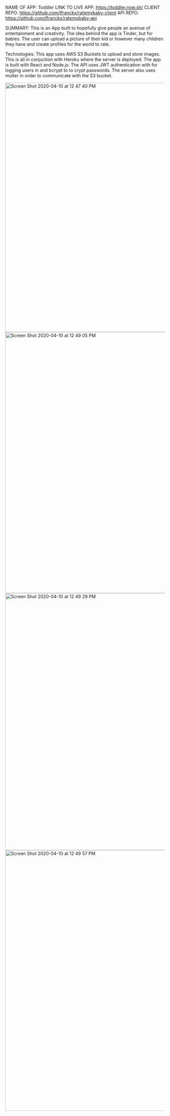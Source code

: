NAME OF APP: Toddler
LINK TO LIVE APP: https://toddler.now.sh/
CLIENT REPO: https://github.com/lfranckx/ratemybaby-client
API REPO: https://github.com/lfranckx/ratemybaby-api

SUMMARY:
This is an App built to hopefully give people an avenue of entertainment and creativity.  The idea behind the app is Tinder, but for babies.  The user can upload a picture of their kid or however many children they have and create profiles for the world to rate. 

Technologies:
This app uses AWS S3 Buckets to upload and store images.  This is all in conjuction with Heroku where the server is deployed. The app is built with React and Node.js.  The API uses JWT authentication with for logging users in and bcrypt to to crypt passwords.  The server also uses multer in order to communicate with the S3 bucket. 

<img width="785" alt="Screen Shot 2020-04-10 at 12 47 40 PM" src="https://user-images.githubusercontent.com/52330544/79020062-ad084800-7b2c-11ea-81b1-f44318351a6c.png">
<img width="822" alt="Screen Shot 2020-04-10 at 12 49 05 PM" src="https://user-images.githubusercontent.com/52330544/79020076-b5608300-7b2c-11ea-9be6-eee723b14223.png">
<img width="809" alt="Screen Shot 2020-04-10 at 12 49 29 PM" src="https://user-images.githubusercontent.com/52330544/79020087-bd202780-7b2c-11ea-85f5-f9f574735bbd.png">
<img width="821" alt="Screen Shot 2020-04-10 at 12 49 57 PM" src="https://user-images.githubusercontent.com/52330544/79020096-c3ae9f00-7b2c-11ea-866f-bc1c9a8fd16a.png">